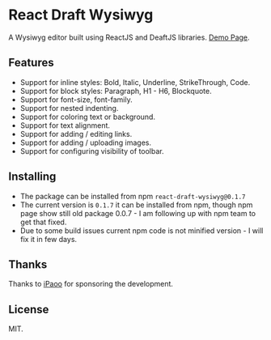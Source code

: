 # React Draft Wysiwyg

A Wysiwyg editor built using ReactJS and DeaftJS libraries.
[Demo Page](https://jpuri.github.io/react-draft-wysiwyg).

## Features
- Support for inline styles: Bold, Italic, Underline, StrikeThrough, Code.
- Support for block styles: Paragraph, H1 - H6, Blockquote.
- Support for font-size, font-family.
- Support for nested indenting.
- Support for coloring text or background.
- Support for text alignment.
- Support for adding / editing links.
- Support for adding / uploading images.
- Support for configuring visibility of toolbar.

## Installing
- The package can be installed from npm `react-draft-wysiwyg@0.1.7`
- The current version is `0.1.7` it can be installed from npm, though npm page show still old package 0.0.7 - I am following up with npm team to get that fixed.
- Due to some build issues current npm code is not minified version - I will fix it in few days. 

## Thanks
Thanks to [iPaoo](http://www.ipaoo.com/) for sponsoring the development.

## License
MIT.
